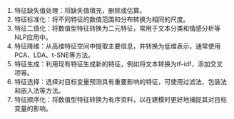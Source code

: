 1. 特征缺失值处理：将缺失值填充，删除或估算。
2. 特征标准化：将不同特征的数值范围和分布转换为相同的尺度。
3. 特征二值化：将数值型特征转换为二元特征，常用于文本分类和情感分析等NLP应用中。
4. 特征降维：从高维特征空间中提取主要信息，并转换为低维表示，通常使用PCA、LDA、t-SNE等方法。
5. 特征生成：利用现有特征生成新的特征，例如将文本转换为tf-idf，添加交叉项等。
6. 特征选择：选择对目标变量预测具有重要影响的特征，可使用过滤法、包装法和嵌入法等方法。
7. 特征顺序化：将数值型特征转换为有序资料，以在建模时更好地捕捉其对目标变量的影响。